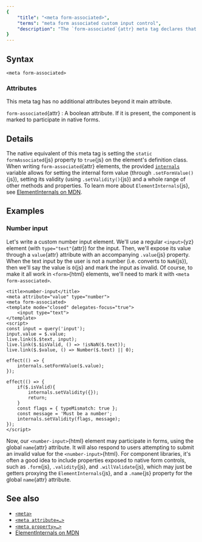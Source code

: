 ```yaml
---
{
	"title": "<meta form-associated>",
	"terms": "meta form associated custom input control",
	"description": "The `form-associated`{attr} meta tag declares that a component is a custom form control. This allows it to participate in `<form>`{html} elements."
}
---
```


## Syntax

```yz
<meta form-associated>
```

### Attributes

This meta tag has no additional attributes beyond it main attribute.

`form-associated`{attr}
: A boolean attribute. If it is present, the component is marked to participate in native forms.

## Details

The native equivalent of this meta tag is setting the `static formAssociated`{js} property to `true`{js} on the element's definition class. When writing `form-associated`{attr} elements, the provided [`internals`](/docs/components/internals/) variable allows for setting the internal form value (through `.setFormValue()`{js}), setting its validity (using `.setValidity()`{js}) and a whole range of other methods and properties. To learn more about `ElementInternals`{js}, see [ElementInternals on MDN](https://developer.mozilla.org/en-US/docs/Web/API/ElementInternals).

## Examples

### Number input

Let's write a custom number input element. We'll use a regular `<input>`{yz} element (with `type="text"`{attr}) for the input. Then, we'll expose its value through a `value`{attr} attribute with an accompanying `.value`{js} property. When the text input by the user is not a number (i.e. converts to `NaN`{js}), then we'll say the value is `0`{js} and mark the input as invalid. Of course, to make it all work in `<form>`{html} elements, we'll need to mark it with `<meta form-associated>`.

```yz
<title>number-input</title>
<meta attribute="value" type="number">
<meta form-associated>
<template mode="closed" delegates-focus="true">
	<input type="text">
</template>
<script>
const input = query('input');
input.value = $.value;
live.link($.$text, input);
live.link($.$isValid, () => !isNaN($.text));
live.link($.$value, () => Number($.text) || 0);

effect(() => {
	internals.setFormValue($.value);
});

effect(() => {
	if($.isValid){
		internals.setValidity({});
		return;
	}
	const flags = { typeMismatch: true };
	const message = 'Must be a number';
	internals.setValidity(flags, message);
});
</script>
```

Now, our `<number-input>`{html} element may participate in forms, using the global `name`{attr} attribute. It will also respond to users attempting to submit an invalid value for the `<number-input>`{html}. For component libraries, it's often a good idea to include properties exposed to native form controls, such as `.form`{js}, `.validity`{js}, and `.willValidate`{js}, which may just be getters proxying the `ElementInternals`{js}, and a `.name`{js} property for the global `name`{attr} attribute.

## See also

- [`<meta>`](/docs/components/meta/)
- [`<meta attribute=…>`](/docs/components/meta/attribute/)
- [`<meta property=…>`](/docs/components/meta/property/)
- [ElementInternals on MDN](https://developer.mozilla.org/en-US/docs/Web/API/ElementInternals)
